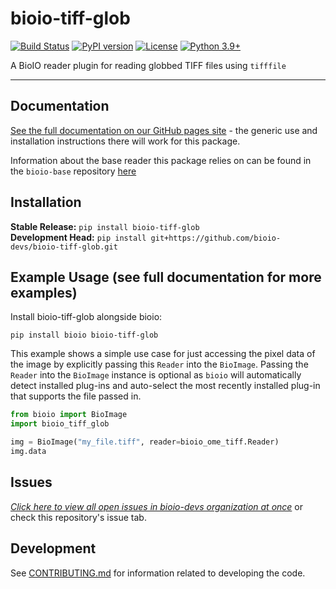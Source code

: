 # bioio-tiff-glob

[![Build Status](https://github.com/bioio-devs/bioio-tiff-glob/actions/workflows/ci.yml/badge.svg)](https://github.com/bioio-devs/bioio-tiff-glob/actions)
[![PyPI version](https://badge.fury.io/py/bioio-tiff-glob.svg)](https://badge.fury.io/py/bioio-tiff-glob)
[![License](https://img.shields.io/badge/License-BSD%203--Clause-blue.svg)](https://opensource.org/licenses/BSD-3-Clause)
[![Python 3.9+](https://img.shields.io/badge/python-3.9,3.10,3.11-blue.svg)](https://www.python.org/downloads/release/python-390/)

A BioIO reader plugin for reading globbed TIFF files using `tifffile`

---


## Documentation

[See the full documentation on our GitHub pages site](https://bioio-devs.github.io/bioio/OVERVIEW.html) - the generic use and installation instructions there will work for this package.

Information about the base reader this package relies on can be found in the `bioio-base` repository [here](https://github.com/bioio-devs/bioio-base)

## Installation

**Stable Release:** `pip install bioio-tiff-glob`<br>
**Development Head:** `pip install git+https://github.com/bioio-devs/bioio-tiff-glob.git`

## Example Usage (see full documentation for more examples)

Install bioio-tiff-glob alongside bioio:

`pip install bioio bioio-tiff-glob`


This example shows a simple use case for just accessing the pixel data of the image
by explicitly passing this `Reader` into the `BioImage`. Passing the `Reader` into
the `BioImage` instance is optional as `bioio` will automatically detect installed
plug-ins and auto-select the most recently installed plug-in that supports the file
passed in.
```python
from bioio import BioImage
import bioio_tiff_glob

img = BioImage("my_file.tiff", reader=bioio_ome_tiff.Reader)
img.data
```

## Issues
[_Click here to view all open issues in bioio-devs organization at once_](https://github.com/search?q=user%3Abioio-devs+is%3Aissue+is%3Aopen&type=issues&ref=advsearch) or check this repository's issue tab.


## Development

See [CONTRIBUTING.md](CONTRIBUTING.md) for information related to developing the code.
